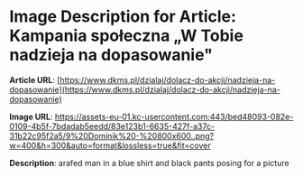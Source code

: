 # Image Description for Article: Kampania społeczna „W Tobie nadzieja na dopasowanie"
**Article URL**: [https://www.dkms.pl/dzialaj/dolacz-do-akcji/nadzieja-na-dopasowanie](https://www.dkms.pl/dzialaj/dolacz-do-akcji/nadzieja-na-dopasowanie)

**Image URL**: https://assets-eu-01.kc-usercontent.com:443/bed48093-082e-0109-4b5f-7bdadab5eedd/83e123b1-6635-427f-a37c-31b22c95f2a5/9%20Dominik%20-%20800x600..png?w=400&h=300&auto=format&lossless=true&fit=cover

**Description**: arafed man in a blue shirt and black pants posing for a picture
